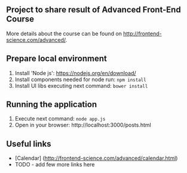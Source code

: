 ## Project to share result of Advanced Front-End Course
More details about the course can be found on http://frontend-science.com/advanced/.

## Prepare local environment
1. Install 'Node js':
https://nodejs.org/en/download/
2. Install components needed for node run:
```npm install```
3. Install UI libs executing next command:
```bower install```

## Running the application
1. Execute next command:
```node app.js```
2. Open in your browser:
http://localhost:3000/posts.html

## Useful links
+ [Calendar] (http://frontend-science.com/advanced/calendar.html)
+ TODO - add few more links here